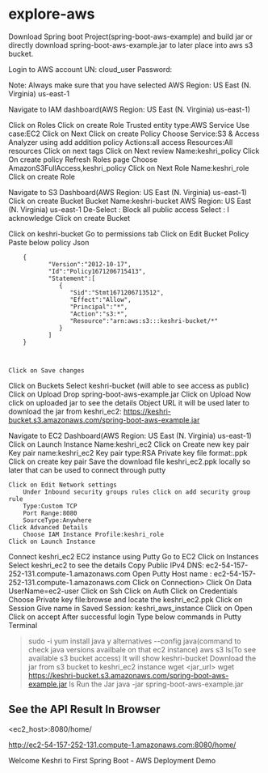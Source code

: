 # explore-aws

Download Spring boot Project(spring-boot-aws-example) and build jar or directly download spring-boot-aws-example.jar to later place into aws s3 bucket.

Login to AWS account
	UN: cloud_user
	Password:<password>
	
Note: Always make sure that you have selected AWS Region: US East (N. Virginia) us-east-1

Navigate to IAM dashboard(AWS Region: US East (N. Virginia) us-east-1)
	
Click on Roles
	Click on create Role
	Trusted entity type:AWS Service
	Use case:EC2
	Click on Next
	Click on create Policy
	Choose  Service:S3 & Access Analyzer using add addition policy
			Actions:all access
			Resources:All resources
	Click on next tags
	Click on Next review
	Name:keshri_policy
	Click On create policy
	Refresh Roles page
	Choose AmazonS3FullAccess,keshri_policy
	Click on Next
	Role Name:keshri_role
	Click on create Role

Navigate to S3 Dashboard(AWS Region: US East (N. Virginia) us-east-1)
	Click on create Bucket
	Bucket Name:keshri-bucket
	AWS Region: US East (N. Virginia) us-east-1
	De-Select : Block all public access
	Select : I acknowledge
	Click on create Bucket

Click on keshri-bucket
	Go to permissions tab 
	Click on Edit Bucket Policy
	Paste below policy Json
	
		{
			   "Version":"2012-10-17",
			   "Id":"Policy1671206715413",
			   "Statement":[
				  {
					 "Sid":"Stmt1671206713512",
					 "Effect":"Allow",
					 "Principal":"*",
					 "Action":"s3:*",
					 "Resource":"arn:aws:s3:::keshri-bucket/*"
				  }
			   ]
		}
		
	
	
	Click on Save changes

Click on Buckets
	Select keshri-bucket (will able to see access as public)
	Click on Upload
	Drop spring-boot-aws-example.jar
	Click on Upload
	Now click on uploaded jar to see the details
	Object URL it will be used later to download the jar from keshri_ec2: https://keshri-bucket.s3.amazonaws.com/spring-boot-aws-example.jar

Navigate to EC2 Dashboard(AWS Region: US East (N. Virginia) us-east-1)	
	Click on Launch Instance
	Name:keshri_ec2
	Click on Create new key pair
		Key pair name:keshri_ec2
		Key pair type:RSA
		Private key file format:.ppk
		Click on create key pair
	Save the download file keshri_ec2.ppk locally so later that can be used to connect through putty

	Click on Edit Network settings
		Under Inbound security groups rules click on add security group rule
		Type:Custom TCP
		Port Range:8080
		SourceType:Anywhere
	Click Advanced Details
		Choose IAM Instance Profile:keshri_role
	Click on Launch Instance

Connect keshri_ec2 EC2 instance using Putty
	Go to EC2
		Click on Instances
		Select keshri_ec2 to see the details
		Copy Public IPv4 DNS: ec2-54-157-252-131.compute-1.amazonaws.com
	Open Putty
		Host name : ec2-54-157-252-131.compute-1.amazonaws.com
		Click on Connection>
		Click On Data
			UserName=ec2-user
		Click on Ssh
		Click on Auth
		Click on Credentials
		Choose Private key file:browse and locate the keshri_ec2.ppk
		Click on Session
		Give name in Saved Session: keshri_aws_instance
		Click on Open
		Click on accept
		After successful login
		Type below commands in Putty Terminal

>sudo -i
>yum install java
>y
>alternatives --config java(command to check java versions availbale on that ec2 instance)
>aws s3 ls(To see available s3 bucket access)
	It will show keshri-bucket
Download the jar from s3 bucket to keshri_ec2 instance
>wget <jar_url>
>wget https://keshri-bucket.s3.amazonaws.com/spring-boot-aws-example.jar
>ls
Run the Jar
>java -jar spring-boot-aws-example.jar

See the API Result In Browser
------------------------------
<ec2_host>:8080/home/

http://ec2-54-157-252-131.compute-1.amazonaws.com:8080/home/

Welcome Keshri to First Spring Boot - AWS Deployment Demo
